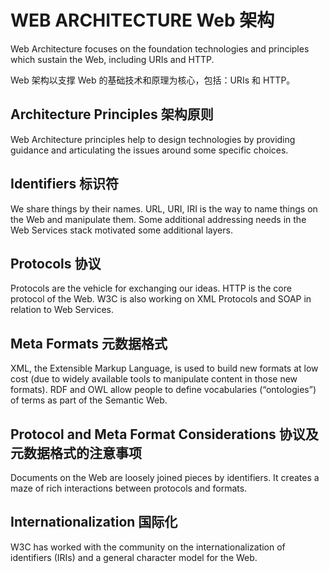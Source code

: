 WEB ARCHITECTURE Web 架构
==============

Web Architecture focuses on the foundation technologies and principles which sustain the Web, including URIs and HTTP.

Web 架构以支撑 Web 的基础技术和原理为核心，包括：URIs 和 HTTP。

Architecture Principles 架构原则
-----------------------

Web Architecture principles help to design technologies by providing guidance and articulating the issues around some specific choices.

Identifiers 标识符
-----------

We share things by their names. URL, URI, IRI is the way to name things on the Web and manipulate them. Some additional addressing needs in the Web Services stack motivated some additional layers.

Protocols 协议
---------

Protocols are the vehicle for exchanging our ideas. HTTP is the core protocol of the Web. W3C is also working on XML Protocols and SOAP in relation to Web Services.

Meta Formats 元数据格式
------------

XML, the Extensible Markup Language, is used to build new formats at low cost (due to widely available tools to manipulate content in those new formats). RDF and OWL allow people to define vocabularies (“ontologies”) of terms as part of the Semantic Web.

Protocol and Meta Format Considerations 协议及元数据格式的注意事项
---------------------------------------

Documents on the Web are loosely joined pieces by identifiers. It creates a maze of rich interactions between protocols and formats.

Internationalization 国际化
--------------------

W3C has worked with the community on the internationalization of identifiers (IRIs) and a general character model for the Web.